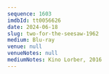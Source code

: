 ```yaml
---
sequence: 1603
imdbId: tt0056626
date: 2024-06-18
slug: two-for-the-seesaw-1962
medium: Blu-ray
venue: null
venueNotes: null
mediumNotes: Kino Lorber, 2016
---
```

